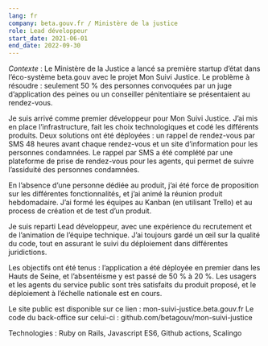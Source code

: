 ```yaml
---
lang: fr
company: beta.gouv.fr / Ministère de la justice
role: Lead développeur
start_date: 2021-06-01
end_date: 2022-09-30
---
```


*Contexte* : Le Ministère de la Justice a lancé sa première startup d’état dans l’éco-système beta.gouv avec le projet Mon Suivi Justice. Le problème à résoudre : seulement 50 % des personnes convoquées par un juge d’application des peines ou un conseiller pénitentiaire se présentaient au rendez-vous.

Je suis arrivé comme premier développeur pour Mon Suivi Justice. J’ai mis en place l’infrastructure, fait les choix technologiques et codé les différents produits. Deux solutions ont été déployées : un rappel de rendez-vous par SMS 48 heures avant chaque rendez-vous et un site d’information pour les personnes condamnées. Le rappel par SMS a été complété par une plateforme de prise de rendez-vous pour les agents, qui permet de suivre l’assiduité des personnes condamnées.

En l’absence d’une personne dédiée au produit, j’ai été force de proposition sur les différentes fonctionnalités, et j’ai animé la réunion produit hebdomadaire. J’ai formé les équipes au Kanban (en utilisant Trello) et au process de création et de test d’un produit.

Je suis reparti Lead développeur, avec une expérience du recrutement et de l’animation de l’équipe technique. J’ai toujours gardé un œil sur la qualité du code, tout en assurant le suivi du déploiement dans différentes juridictions.

Les objectifs ont été tenus : l’application a été déployée en premier dans les Hauts de Seine, et l’absentéisme y est passé de 50 % à 20 %. Les usagers et les agents du service public sont très satisfaits du produit proposé, et le déploiement à l’échelle nationale est en cours.

Le site public est disponible sur ce lien : mon-suivi-justice.beta.gouv.fr
Le code du back-office sur celui-ci : github.com/betagouv/mon-suivi-justice

Technologies : Ruby on Rails, Javascript ES6, Github actions, Scalingo